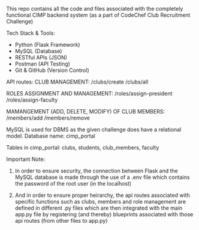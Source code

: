 This repo contains all the code and files associated with the completely functional CIMP backend system (as a part of CodeChef Club Recruitment Challenge)

Tech Stack & Tools:
-  Python (Flask Framework)
-  MySQL (Database)
-  RESTful APIs (JSON)
-  Postman (API Testing)
-  Git & GitHub (Version Control)

API routes:
CLUB MANAGEMENT:
/clubs/create
/clubs/all

ROLES ASSIGNMENT AND MANAGEMENT:
/roles/assign-president
/roles/assign-faculty

MAMANGEMENT (ADD, DELETE, MODIFY) OF CLUB MEMBERS:
/members/add
/members/remove



MySQL is used for DBMS as the given challenge does have a relational model.
Database name: cimp_portal

Tables in cimp_portal:
clubs, students, club_members, faculty

Important Note:

1) In order to ensure security, the connection between Flask and the MySQL database is made through the use of a .env file which contains the password
of the root user (in the localhost)

2) And in order to ensure proper heirarchy, the api routes associated with specific functions such as clubs, members and role management are defined in
different .py files which are then integrated with the main app.py file by registering (and thereby) blueprints associated with those api routes 
(from other files to app.py)


